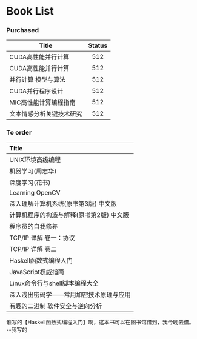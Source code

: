 # Book List


### Purchased 

| Title        | Status |
| ------------ | :----: |
| CUDA高性能并行计算  |  512   |
| CUDA高性能并行计算  |  512   |
| 并行计算 模型与算法   |  512   |
| CUDA并行程序设计   |  512   |
| MIC高性能计算编程指南 |  512   |
| 文本情感分析关键技术研究 |  512   |



### To order

| Title                  |
| :--------------------- |
| UNIX环境高级编程             |
| 机器学习(周志华)              |
| 深度学习(花书)               |
| Learning OpenCV        |
| 深入理解计算机系统(原书第3版) 中文版   |
| 计算机程序的构造与解释(原书第2版) 中文版 |
| 程序员的自我修养               |
| TCP/IP 详解 卷一：协议        |
| TCP/IP 详解 卷二           |
| Haskell函数式编程入门 |
| JavaScript权威指南 |
| Linux命令行与shell脚本编程大全 |
| 深入浅出密码学——常用加密技术原理与应用 |
| 有趣的二进制 软件安全与逆向分析 |


谁写的【Haskell函数式编程入门】啊，这本书可以在图书馆借到，我今晚去借。
--我写的
